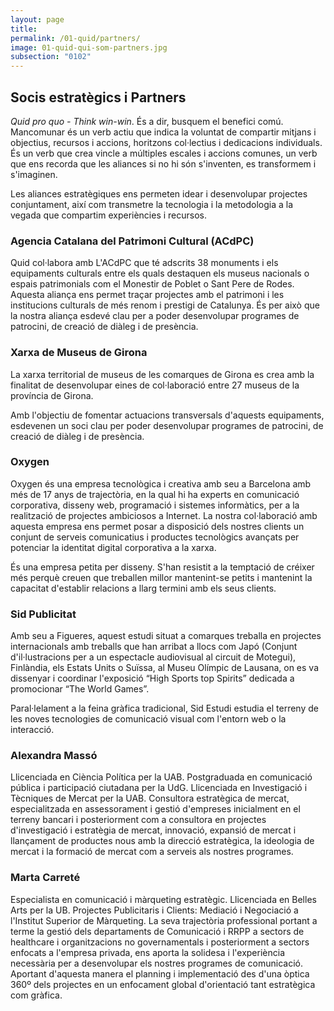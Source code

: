 ```yaml
---
layout: page
title: 
permalink: /01-quid/partners/
image: 01-quid-qui-som-partners.jpg
subsection: "0102"
---
```


## Socis estratègics i Partners 

*Quid pro quo - Think win-win*. És a dir, busquem el benefici comú. Mancomunar és un verb actiu que indica la voluntat de compartir mitjans i objectius, recursos i accions, horitzons col·lectius i dedicacions individuals. És un verb que crea vincle a múltiples escales i accions comunes, un verb que ens recorda que les aliances si no hi són s'inventen, es transformem i s'imaginen. 

Les aliances estratègiques ens permeten idear i desenvolupar projectes conjuntament, així com transmetre  la tecnologia i la metodologia a la vegada que compartim experiències i recursos. 

### Agencia Catalana del Patrimoni Cultural (ACdPC)

<div class="amp-ad-container">
<amp-img width="300" height="250" alt="{{ page.title }}" src="{{ site.assets-images }}agencia-catalana-del-patrimoni-cultural.jpg"></amp-img>
</div>

Quid col·labora amb L'ACdPC que té adscrits 38 monuments i els equipaments culturals entre els quals destaquen els museus nacionals o espais patrimonials com el Monestir de Poblet o Sant Pere de Rodes. Aquesta aliança ens permet traçar projectes amb el patrimoni i les institucions culturals de més renom i prestigi de Catalunya. És per això que la nostra aliança esdevé clau per a poder desenvolupar programes de patrocini, de creació de diàleg i de presència. 

### Xarxa de Museus de Girona 

<div class="amp-ad-container">
<amp-img width="300" height="250" alt="{{ page.title }}" src="{{ site.assets-images }}xarxademuseus-girona.jpg"></amp-img>
</div>

La xarxa territorial de museus de les comarques de Girona es crea amb la finalitat de desenvolupar eines de col·laboració entre 27 museus de la província de Girona.

Amb l'objectiu de fomentar actuacions transversals d'aquests equipaments, esdevenen un soci clau per poder desenvolupar programes de patrocini, de creació de diàleg i de presència.

### Oxygen

<div class="amp-ad-container">
<amp-img width="300" height="250" alt="{{ page.title }}" src="{{ site.assets-images }}oxygen.jpg"></amp-img>
</div> 

Oxygen és una empresa tecnològica i creativa amb seu a Barcelona amb més de 17 anys de trajectòria, en la qual hi ha experts en comunicació corporativa, disseny web, programació i sistemes informàtics, per a la realització de projectes ambiciosos a Internet. La nostra col·laboració amb aquesta empresa ens permet posar a disposició dels nostres clients un conjunt de serveis comunicatius i productes tecnològics avançats per potenciar la identitat digital corporativa a la xarxa.

És una empresa petita per disseny. S'han resistit a la temptació de créixer més perquè creuen que treballen millor mantenint-se petits i mantenint la capacitat d'establir relacions a llarg termini amb els seus clients.

### Sid Publicitat

<div class="amp-ad-container">
<amp-img width="300" height="250" alt="{{ page.title }}" src="{{ site.assets-images }}sid-publicitat.jpg"></amp-img>
</div> 

Amb seu a Figueres, aquest estudi situat a comarques treballa en projectes internacionals amb treballs que han arribat a llocs com Japó (Conjunt d'il·lustracions per a un espectacle audiovisual al circuit de Motegui), Finlàndia, els Estats Units o Suïssa, al Museu Olímpic de Lausana, on es va dissenyar i coordinar l'exposició “High Sports top Spirits” dedicada a promocionar “The World Games”.

Paral·lelament a la feina gràfica tradicional, Sid Estudi estudia el terreny de les noves tecnologies de comunicació visual com l'entorn web o la interacció. 

### Alexandra Massó

Llicenciada en Ciència Política per la UAB. Postgraduada en comunicació pública i participació ciutadana per la UdG. Llicenciada en Investigació i Tècniques de Mercat per la UAB. Consultora estratègica de mercat, especialitzada en assessorament i gestió d'empreses inicialment en el terreny bancari i posteriorment com a consultora en projectes d'investigació i estratègia de mercat, innovació, expansió de mercat i llançament de productes nous amb la direcció estratègica, la ideologia de mercat i la formació de mercat com a serveis als nostres programes.  

### Marta Carreté

<div class="amp-ad-container">
<amp-img width="300" height="250" alt="{{ page.title }}" src="{{ site.assets-images }}marta-carrete.jpg"></amp-img>
</div>  

Especialista en comunicació i màrqueting estratègic. Llicenciada en Belles Arts per la UB. Projectes Publicitaris i Clients: Mediació i Negociació a l'Institut Superior de Màrqueting. La seva trajectòria professional portant a terme la gestió dels departaments de Comunicació i RRPP a sectors de healthcare i organitzacions no governamentals i posteriorment a sectors enfocats a l'empresa privada, ens aporta la solidesa i l'experiència necessària per a desenvolupar els nostres programes de comunicació. Aportant d'aquesta manera el planning i implementació des d'una òptica 360º dels projectes en un enfocament global d'orientació tant estratègica com gràfica.